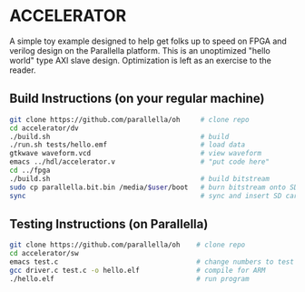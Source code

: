 ACCELERATOR
=======

A simple toy example designed to help get folks up to speed on FPGA and verilog design on the Parallella platform. This is an unoptimized "hello world" type AXI slave design. Optimization is left as an exercise to the reader.

## Build Instructions (on your regular machine)

```sh
git clone https://github.com/parallella/oh     # clone repo
cd accelerator/dv
./build.sh                                     # build
./run.sh tests/hello.emf                       # load data
gtkwave waveform.vcd                           # view waveform
emacs ../hdl/accelerator.v                     # "put code here"
cd ../fpga
./build.sh                                     # build bitstream
sudo cp parallella.bit.bin /media/$user/boot   # burn bitstream onto SD card on laptop/desktop
sync                                           # sync and insert SD card in parallella
```

## Testing Instructions (on Parallella)
```sh
git clone https://github.com/parallella/oh    # clone repo
cd accelerator/sw             
emacs test.c                                  # change numbers to test
gcc driver.c test.c -o hello.elf              # compile for ARM
./hello.elf                                   # run program
```





